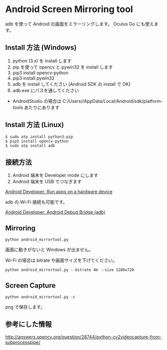 # Android Screen Mirroring tool

adb を使って Android の画面をミラーリングします。
Oculus Go にも使えます。


## Install 方法 (Windows)

1. python (3.x) を install します
2. pip を使って opencv と pywin32 を install します
  1. pip3 install opencv-python
  2. pip3 install pywin32
3. adb を install してください (Android SDK の install で OK)
4. adb.exe にパスを通してください
  - AndroidStudio の場合は C:/Users/<USERNAME>/AppData/Local/Android/sdk/platform-tools あたりにあります


## Install 方法 (Linux)

    $ sudo atp install python3-pip
    $ pip3 install opencv-python
    $ sudo atp install adb


## 接続方法

1. Android 端末を Developer mode にします
2. Android 端末を USB でつなぎます

[Android Developer: Run apps on a hardware device](https://developer.android.com/studio/run/device)

adb の Wi-Fi 接続も可能です。

[Android Developer: Android Debug Bridge (adb)](https://developer.android.com/studio/command-line/adb)


## Mirroring

    python android_mirrortool.py

画面に動きがないと Windows が出ません。

Wi-Fi の場合は bitrate や画面サイズを下げてください。

    python android_mirrortool.py --bitrate 4m --size 1280x720



## Screen Capture

    python android_mirrortool.py -c

png で保存します。



## 参考にした情報

http://answers.opencv.org/question/28744/python-cv2videocapture-from-subprocesspipe/





